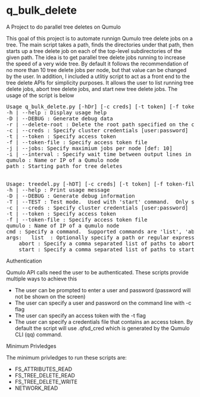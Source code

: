# q_bulk_delete
A Project to do parallel tree deletes on Qumulo

This goal of this project is to automate runnign Qumulo tree delete jobs on a tree.  The main script takes a path, finds the directories under that path, then starts up a tree delete job on each of the top-level subdirectories of the given path.  The idea is to get parallel tree delete jobs running to increase the speed of a very wide tree.  By default it follows the recommendation of no more than 10 tree delete jobs per node, but that value can be changed by the user.  In addition, I included a utlitiy script to act as a front end to the tree delete APIs for simplicity purposes.  It allows the user to list running tree delete jobs, abort tree delete jobs, and start new tree delete jobs.  The usage of the script is below

<PRE>
Usage q_bulk_delete.py [-hDr] [-c creds] [-t token] [-f token_file] [-j jobs] [-i interval] qumulo:path
-h | --help : Display usage help
-D | --DEBUG : Generate debug data
-r | --delete-root : Delete the root path specified on the command line when finished.
-c | --creds : Specify cluster credentials [user:password]
-t | --token : Specify access token
-f | --token-file : Specify access token file
-j | --jobs: Specify maximium jobs per node [def: 10]
-i | --interval : Specify wait time between output lines in seconds [def: 30]
qumulo : Name or IP of a Qumulo node
path : Starting path for tree deletes


Usage: treedel.py [-hDT] [-c creds] [-t token] [-f token-file] qumulo cmd [args]
-h | --help : Print usage message
-D | --DEBUG : Generate debug information
-T | --TEST : Test mode.  Used with 'start' command.  Only show what delete jobs would be run
-c | --creds : Specify cluster credentials [user:password]
-t | --token : Specify access token
-f | --token-file : Specify access token file
qumulo : Name of IP of a qumulo node
cmd : Specify a command.  Supported commands are 'list', 'abort', 'start'
args:	list  : Optionally specify a path or regular expression to dispaly.  [def: show all jobs]
	abort : Specify a comma separated list of paths to abort or use 'all' to abort all jobs
	start : Specify a comma separated list of paths to start a tree delete job
</PRE>

Authentication

Qumulo API calls need the user to be authenticated.  These scripts provide multiple ways to achieve this

- The user can be prompted to enter a user and password (password will not be shown on the screen)
- The user can specify a user and password on the command line with -c flag
- The user can specify an access token with the -t flag
- The user can specify a credentials file that contains an access token.  By default the script will use .qfsd_cred which is generated by the Qumulo CLI (qq) command.

Minimum Privledges

The minimum privledges to run these scripts are:

- FS_ATTRIBUTES_READ
- FS_TREE_DELETE_READ
- FS_TREE_DELETE_WRITE
- NETWORK_READ

